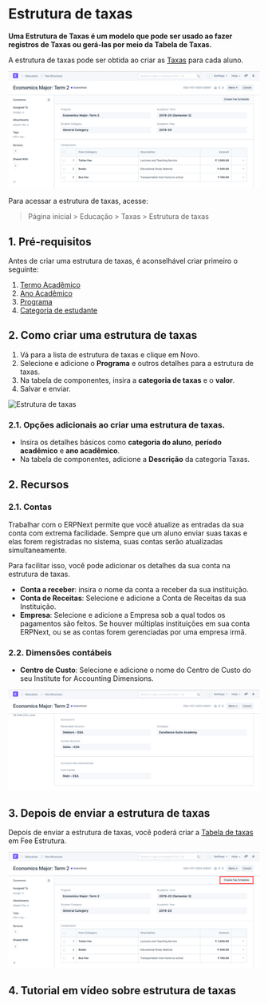 # Estrutura de taxas



**Uma Estrutura de Taxas é um modelo que pode ser usado ao fazer registros de Taxas ou gerá-las por meio da Tabela de Taxas.**


A estrutura de taxas pode ser obtida ao criar as [Taxas](/docs/pt/education/fees) para cada aluno.


![Estrutura de taxas](/files/education-fee-structure-2.png)


Para acessar a estrutura de taxas, acesse:


> Página inicial > Educação > Taxas > Estrutura de taxas


## 1. Pré-requisitos


Antes de criar uma estrutura de taxas, é aconselhável criar primeiro o seguinte:


1. [Termo Acadêmico](/docs/pt/education/academic-term)
2. [Ano Acadêmico](/docs/pt/education/academic-year)
3. [Programa](/docs/pt/education/program)
4. [Categoria de estudante](/docs/pt/education/student-category)


## 2. Como criar uma estrutura de taxas


1. Vá para a lista de estrutura de taxas e clique em Novo.
2. Selecione e adicione o **Programa** e outros detalhes para a estrutura de taxas.
3. Na tabela de componentes, insira a **categoria de taxas** e o **valor**.
4. Salvar e enviar.


![Estrutura de taxas](/files/education-fee-structure-1.gif)


### 2.1. Opções adicionais ao criar uma estrutura de taxas.


* Insira os detalhes básicos como **categoria do aluno**, **período acadêmico** e **ano acadêmico**.
* Na tabela de componentes, adicione a **Descrição** da categoria Taxas.


## 2. Recursos


### 2.1. Contas


Trabalhar com o ERPNext permite que você atualize as entradas da sua conta com extrema facilidade. Sempre que um aluno enviar suas taxas e elas forem registradas no sistema, suas contas serão atualizadas simultaneamente.


Para facilitar isso, você pode adicionar os detalhes da sua conta na estrutura de taxas.


* **Conta a receber**: insira o nome da conta a receber da sua instituição.
* **Conta de Receitas**: Selecione e adicione a Conta de Receitas da sua Instituição.
* **Empresa**: Selecione e adicione a Empresa sob a qual todos os pagamentos são feitos. Se houver múltiplas instituições em sua conta ERPNext, ou se as contas forem gerenciadas por uma empresa irmã.


### 2.2. Dimensões contábeis


* **Centro de Custo**: Selecione e adicione o nome do Centro de Custo do seu Institute for Accounting Dimensions.


![Estrutura de taxas](/files/education-fee-structure-3.png)


## 3. Depois de enviar a estrutura de taxas


Depois de enviar a estrutura de taxas, você poderá criar a [Tabela de taxas](/docs/pt/education/fee-schedule) em Fee Estrutura.


![Estrutura de taxas](/files/education-fee-structure-4.png)


## 4. Tutorial em vídeo sobre estrutura de taxas









